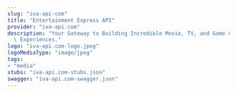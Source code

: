 ```yaml
---
slug: "iva-api-com"
title: "Entertainment Express API"
provider: "iva-api.com"
description: "Your Gateway to Building Incredible Movie, TV, and Game Content Discovery\
  \ Experiences."
logo: "iva-api.com-logo.jpeg"
logoMediaType: "image/jpeg"
tags:
- "media"
stubs: "iva-api.com-stubs.json"
swagger: "iva-api.com-swagger.json"
---
```

